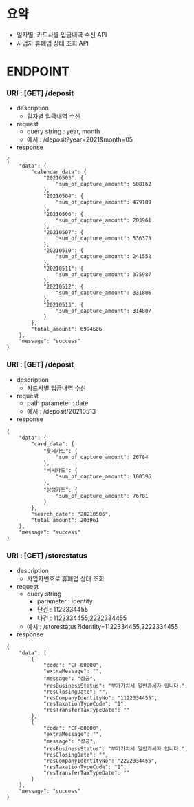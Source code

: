 # 요약
 - 일자별, 카드사별 입금내역 수신 API
 - 사업자 휴폐업 상태 조회 API

# ENDPOINT
### URI : [GET] /deposit
 - description
   - 일자별 입금내역 수신
 - request
   - query string : year, month
   - 예시 : /deposit?year=2021&month=05
 - response
```
{
    "data": {
        "calendar_data": {
            "20210503": {
                "sum_of_capture_amount": 508162
            },
            "20210504": {
                "sum_of_capture_amount": 479189
            },
            "20210506": {
                "sum_of_capture_amount": 203961
            },
            "20210507": {
                "sum_of_capture_amount": 536375
            },
            "20210510": {
                "sum_of_capture_amount": 241552
            },
            "20210511": {
                "sum_of_capture_amount": 375987
            },
            "20210512": {
                "sum_of_capture_amount": 331806
            },
            "20210513": {
                "sum_of_capture_amount": 314807
            }
        },
        "total_amount": 6994606
    },
    "message": "success"
}
```

### URI : [GET] /deposit
 - description
   - 카드사별 입금내역 수신
 - request
   - path parameter : date
   - 예시 : /deposit/20210513
 - response
```
{
    "data": {
        "card_data": {
            "롯데카드": {
                "sum_of_capture_amount": 26784
            },
            "비씨카드": {
                "sum_of_capture_amount": 100396
            },
            "삼성카드": {
                "sum_of_capture_amount": 76781
            }
        },
        "search_date": "20210506",
        "total_amount": 203961
    },
    "message": "success"
}
```

###  URI : [GET] /storestatus
 - description
   - 사업자번호로 휴폐업 상태 조회
 - request
   - query string
     - parameter : identity
     - 단건 : 1122334455
     - 다건 : 1122334455,2222334455
   - 예시 : /storestatus?identity=1122334455,2222334455
 - response
```
{
    "data": [
        {
            "code": "CF-00000",
            "extraMessage": "",
            "message": "성공",
            "resBusinessStatus": "부가가치세 일반과세자 입니다.",
            "resClosingDate": "",
            "resCompanyIdentityNo": "1122334455",
            "resTaxationTypeCode": "1",
            "resTransferTaxTypeDate": ""
        },
        {
            "code": "CF-00000",
            "extraMessage": "",
            "message": "성공",
            "resBusinessStatus": "부가가치세 일반과세자 입니다.",
            "resClosingDate": "",
            "resCompanyIdentityNo": "2222334455",
            "resTaxationTypeCode": "1",
            "resTransferTaxTypeDate": ""
        }
    ],
    "message": "success"
}
```